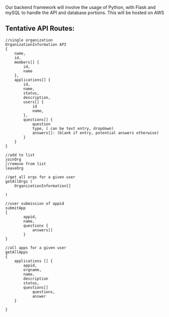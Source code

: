 Our backend framework will involve the usage of Python, with Flask and mySQL to handle the API and database portions. This will be hosted on AWS

Tentative API Routes:
------------------------------------------------

```
//single organization
OrganizationInformation API
{
	name,
	id,
	members[] {
		id,
		name
	},
	applications[] {
		id,
		name,
		status,
		description,
		users[] {
			id
			name,
		},
		questions[] {
			question
			type, ( can be text entry, dropdown)
			answers[]: (blank if entry, potential answers otherwise)
		}
	}
}

//add to list
joinOrg
//remove from list
leaveOrg
	
//get all orgs for a given user
getAllOrgs (
	OrganizationInformation[]
	
)

//user submission of appid
submitApp 
{
		appid,
		name,
		questions {
			answers[]
		}
}

//all apps for a given user
getAllApps
{
	applications [] {
		appid,
		orgname,
		name,
		description
		status,
		questions[]
			questions,
			answer
	}

}
```	
	


